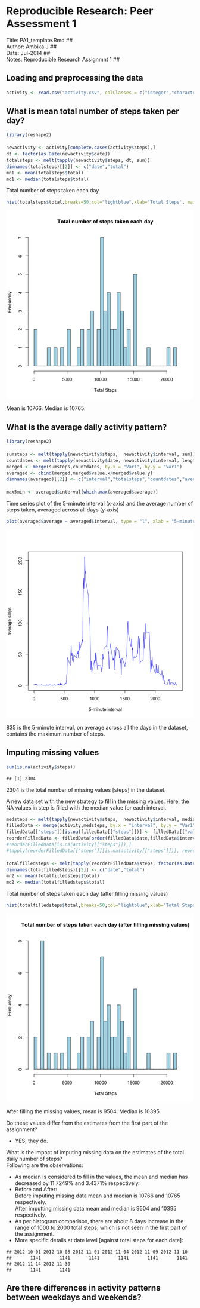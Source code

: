 # Reproducible Research: Peer Assessment 1
Title:  PA1_template.Rmd                     ##  
Author: Ambika J                             ##  
Date:   Jul-2014                             ##  
Notes:  Reproducible Research Assignmnt 1    ##  

## Loading and preprocessing the data



```r
activity <- read.csv("activity.csv", colClasses = c("integer","character","integer"), comment="",stringsAsFactors = FALSE, nrows = 17568)
```

## What is mean total number of steps taken per day?

```r
library(reshape2)

newactivity <- activity[complete.cases(activity$steps),]
dt <- factor(as.Date(newactivity$date))
totalsteps <- melt(tapply(newactivity$steps, dt, sum))
dimnames(totalsteps)[[2]] <- c("date","total")
mn1 <- mean(totalsteps$total)
md1 <- median(totalsteps$total)
```

Total number of steps taken each day

```r
hist(totalsteps$total,breaks=50,col="lightblue",xlab='Total Steps', main = "Total number of steps taken each day")
```

![plot of chunk plotHist](figure/plotHist.png) 

Mean is 10766. Median is 10765.

## What is the average daily activity pattern?

```r
library(reshape2)

sumsteps <- melt(tapply(newactivity$steps,  newactivity$interval, sum))
countdates <- melt(tapply(newactivity$date, newactivity$interval, length))
merged <- merge(sumsteps,countdates, by.x = "Var1", by.y = "Var1")
averaged <- cbind(merged,merged$value.x/merged$value.y)
dimnames(averaged)[[2]] <- c("interval","totalsteps","countdates","average")

max5min <- averaged$interval[which.max(averaged$average)]
```

Time series plot of the 5-minute interval (x-axis) and the average number of steps taken, averaged across all days (y-axis)

```r
plot(averaged$average ~ averaged$interval, type = "l", xlab = "5-minute interval", ylab = "average steps",col="blue")
```

![plot of chunk plotL](figure/plotL.png) 

835 is the 5-minute interval, on average across all the days in the dataset, contains the maximum number of steps.

## Imputing missing values

```r
sum(is.na(activity$steps))
```

```
## [1] 2304
```
2304 is the total number of missing values [steps] in the dataset.

A new data set with the new strategy to fill in the missing values. Here, the NA values in step is filled with the median value for each interval.

```r
medsteps <- melt(tapply(newactivity$steps,  newactivity$interval, median))
filledData <- merge(activity,medsteps, by.x = "interval", by.y = "Var1",all = TRUE)
filledData[["steps"]][is.na(filledData[["steps"]])] <- filledData[["value"]][is.na(filledData[["steps"]])]
reorderFilledData <- filledData[order(filledData$date,filledData$interval),c(2,3,1)]
#reorderFilledData[is.na(activity[["steps"]]),] 
#tapply(reorderFilledData[["steps"]][is.na(activity[["steps"]])], reorderFilledData$date, sum)

totalfilledsteps <- melt(tapply(reorderFilledData$steps, factor(as.Date(reorderFilledData$date)), sum))
dimnames(totalfilledsteps)[[2]] <- c("date","total")
mn2 <- mean(totalfilledsteps$total)
md2 <- median(totalfilledsteps$total)
```

Total number of steps taken each day (after filling missing values)

```r
hist(totalfilledsteps$total,breaks=50,col="lightblue",xlab='Total Steps', main = "Total number of steps taken each day (after filling missing values)")
```

![plot of chunk plotFillHist](figure/plotFillHist.png) 

After filling the missing values, mean is 9504. Median is 10395.

Do these values differ from the estimates from the first part of the assignment? 
* YES, they do.  

What is the impact of imputing missing data on the estimates of the total daily number of steps?  
Following are the observations:  
* As median is considered to fill in the values, the mean and median has decreased by 11.7249% and 3.4371% respectively.  
* Before and After:  
Before imputing missing data mean and median is 10766 and 10765 respectively.  
After imputting missing  data mean and median is 9504 and 10395 respectively.  
* As per histogram comparison, there are about 8 days increase in the range of 1000 to 2000 total steps; which is not seen in the first part of the assignment.  
* More specific details at date level [against total steps for each date]:  

```
## 2012-10-01 2012-10-08 2012-11-01 2012-11-04 2012-11-09 2012-11-10 
##       1141       1141       1141       1141       1141       1141 
## 2012-11-14 2012-11-30 
##       1141       1141
```
 
## Are there differences in activity patterns between weekdays and weekends?
